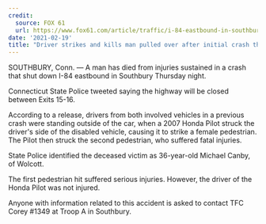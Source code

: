 ```yaml
---
credit:
  source: FOX 61
  url: https://www.fox61.com/article/traffic/i-84-eastbound-in-southbury-closed-due-to-crash/520-30fea864-85ac-4c83-8be3-6bccfcef16ab
date: '2021-02-19'
title: "Driver strikes and kills man pulled over after initial crash that closed I-84 in Southbury"
---
```

SOUTHBURY, Conn. — A man has died from injuries sustained in a crash that shut down I-84 eastbound in Southbury Thursday night. 

Connecticut State Police tweeted saying the highway will be closed between Exits 15-16.  

According to a release, drivers from both involved vehicles in a previous crash were standing outside of the car, when a 2007 Honda Pilot struck the driver's side of the disabled vehicle, causing it to strike a female pedestrian. The Pilot then struck the second pedestrian, who suffered fatal injuries.

State Police identified the deceased victim as 36-year-old Michael Canby, of Wolcott.

The first pedestrian hit suffered serious injuries. However, the driver of the Honda Pilot was not injured.

Anyone with information related to this accident is asked to contact TFC Corey #1349 at Troop A in Southbury.
